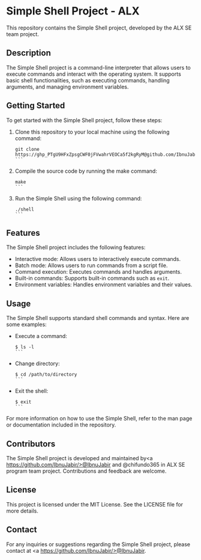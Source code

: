 # Simple Shell Project - ALX

This repository contains the Simple Shell project, developed by the ALX SE team project.

## Description
The Simple Shell project is a command-line interpreter that allows users to execute commands and interact with the operating system. It supports basic shell functionalities, such as executing commands, handling arguments, and managing environment variables.

## Getting Started
To get started with the Simple Shell project, follow these steps:

1. Clone this repository to your local machine using the following command:
   ````
   git clone https://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@github.com/IbnuJabir/simple_shell.git
   ```

2. Compile the source code by running the make command:
   ````
   make
   ```

3. Run the Simple Shell using the following command:
   ````
   ./shell
   ```

## Features
The Simple Shell project includes the following features:

- Interactive mode: Allows users to interactively execute commands.
- Batch mode: Allows users to run commands from a script file.
- Command execution: Executes commands and handles arguments.
- Built-in commands: Supports built-in commands such as `exit`.
- Environment variables: Handles environment variables and their values.

## Usage
The Simple Shell supports standard shell commands and syntax. Here are some examples:

- Execute a command:
  ````
  $ ls -l
  ```

- Change directory:
  ````
  $ cd /path/to/directory
  ```

- Exit the shell:
  ````
  $ exit
  ```

For more information on how to use the Simple Shell, refer to the man page or documentation included in the repository.

## Contributors
The Simple Shell project is developed and maintained by<a https://github.com/IbnuJabir/>@IbnuJabir</a> and <a>@chifundo365</a> in ALX SE program team project. Contributions and feedback are welcome.

## License
This project is licensed under the MIT License. See the LICENSE file for more details.

## Contact
For any inquiries or suggestions regarding the Simple Shell project, please contact at <a https://github.com/IbnuJabir/>@IbnuJabir</a>.
